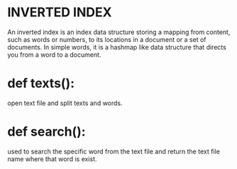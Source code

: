 # INVERTED INDEX
An inverted index is an index data structure storing a mapping from content, such as words or numbers, to its locations in a document or a set of documents. In simple words, it is a hashmap like data structure that directs you from a word to a document.

# def texts():
open text file and split texts and words.

# def search():
used to search the specific word from the text file and return the text file name where that word is exist. 
